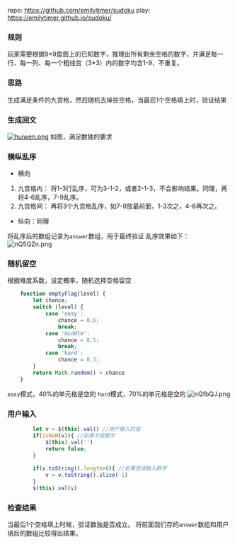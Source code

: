 
repo: https://github.com/emilytimer/sudoku
play: https://emilytimer.github.io/sudoku/

### 规则
玩家需要根据9×9盘面上的已知数字，推理出所有剩余空格的数字，并满足每一行、每一列、每一个粗线宫（3*3）内的数字均含1-9，不重复。
### 思路
生成满足条件的九宫格，然后随机去掉些空格，当最后1个空格填上时，验证结果
### 生成回文
[![huiwen.png](https://s2.ax1x.com/2019/09/07/nQWLUf.png)](https://imgchr.com/i/nQWLUf)
如图，满足数独的要求
### 横纵乱序
- 横向
1. 九宫格内：
将1-3行乱序，可为3-1-2，或者2-1-3，不会影响结果。同理，再将4-6乱序，7-9乱序。
2. 九宫格间：
再将3个九宫格乱序，如7-9放最前面，1-3次之，4-6再次之。
- 纵向：同理

将乱序后的数组记录为`answer`数组，用于最终验证
乱序效果如下：
![nQ5QZn.png](https://s2.ax1x.com/2019/09/07/nQ5QZn.png)
### 随机留空
根据难度系数，设定概率，随机选择空格留空
```javascript
    function emptyFlag(level) {
        let chance;
        switch (level) {
            case 'easy':
                chance = 0.6;
                break;
            case 'middle':
                chance = 0.5;
                break;
            case 'hard':
                chance = 0.3;
        }
        return Math.random() > chance
    }
```
`easy`模式，40%的单元格是空的
`hard`模式，70%的单元格是空的
![nQfbQJ.png](https://s2.ax1x.com/2019/09/07/nQfbQJ.png)
### 用户输入
```javascript
        let v = $(this).val() //用户输入的值
        if(isNaN(v)){ //如果不是数字
            $(this).val('')
            return false;
        }
        
        if(v.toString().length>0){ //如果连续输入数字
            v = v.toString().slice(-1)
        }
        $(this).val(v)
```
### 检查结果
当最后1个空格填上时候，验证数独是否成立。
将前面我们存的`answer`数组和用户填后的数组比较得出结果。